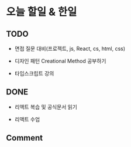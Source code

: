 # 오늘 할일 & 한일

## TODO

- 면접 질문 대비(프로젝트, js, React, cs, html, css)

- 디자인 패턴 Creational Method 공부하기

- 타입스크립트 강의

## DONE

- 리액트 복습 및 공식문서 읽기

- 리액트 수업

## Comment
